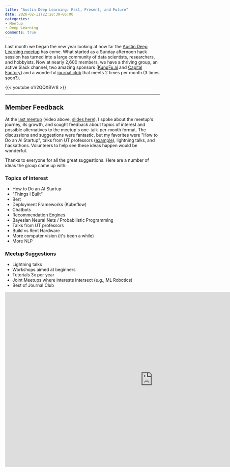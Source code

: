 ```yaml
---
title: "Austin Deep Learning: Past, Present, and Future"
date: 2020-02-11T22:28:30-06:00
categories:
- Meetup
- Deep Learning
comments: true
---
```


Last month we began the new year looking at how far the [Austin Deep Learning meetup](https://www.meetup.com/Austin-Deep-Learning/) has come. What started as a Sunday afternoon hack session has turned into a large community of data scientists, researchers, and hobbyists. Now at nearly 2,600 members, we have a thriving group, an active Slack channel, two amazing sponsors ([KungFu.ai](http://www.kungfu.ai/) and [Capital Factory](https://capitalfactory.com/)) and a wonderful [journal club](https://www.meetup.com/Austin-Deep-Learning/events/268479513/) that meets 2 times per month (3 times soon?).

{{< youtube o1r2QQXBVr8 >}}

***

## Member Feedback


At the [last meetup](https://www.meetup.com/Austin-Deep-Learning/events/267517968/) (video above, [slides here](https://docs.google.com/presentation/d/1mSb_eENd-J15YvVtr_26CSKFJhl0ZoWezLe8PAknXok/edit?usp=sharing)), I spoke about the meetup's journey, its growth, and sought feedback about topics of interest and possible alternatives to the meetup's one-talk-per-month format. The discussions and suggestions were fantastic, but my favorites were "How to Do an AI Startup", talks from UT professors ([example](https://www.meetup.com/Big-Data-AI/events/jgnwbpyzhbnc/)), lightning talks, and hackathons. Volunteers to help see these ideas happen would be wonderful.

Thanks to everyone for all the great suggestions. Here are a number of ideas the group came up with:

### Topics of Interest

- How to Do an AI Startup
- "Things I Built"
- Bert
- Deployment Frameworks (Kubeflow)
- Chatbots
- Recommendation Engines
- Bayesian Neural Nets / Probabilistic Programming
- Talks from UT professors
- Build vs Rent Hardware
- More computer vision (it's been a while)
- More NLP

### Meetup Suggestions

- Lightning talks
- Workshops aimed at beginners
- Tutorials 3x per year
- Joint Meetups where interests intersect (e.g., ML Robotics)
- Best of Journal Club

<iframe src="https://docs.google.com/presentation/d/e/2PACX-1vQ4vAXhc9i5U6fYS09oSla2SUQUqvuKDBDhFWKX38TJpCm1UGOsA8K3PRPXExUuTdLrno0zcS7AgPT2/embed?start=false&loop=false&delayms=3000" frameborder="0" width="960" height="569" allowfullscreen="true" mozallowfullscreen="true" webkitallowfullscreen="true"></iframe>
